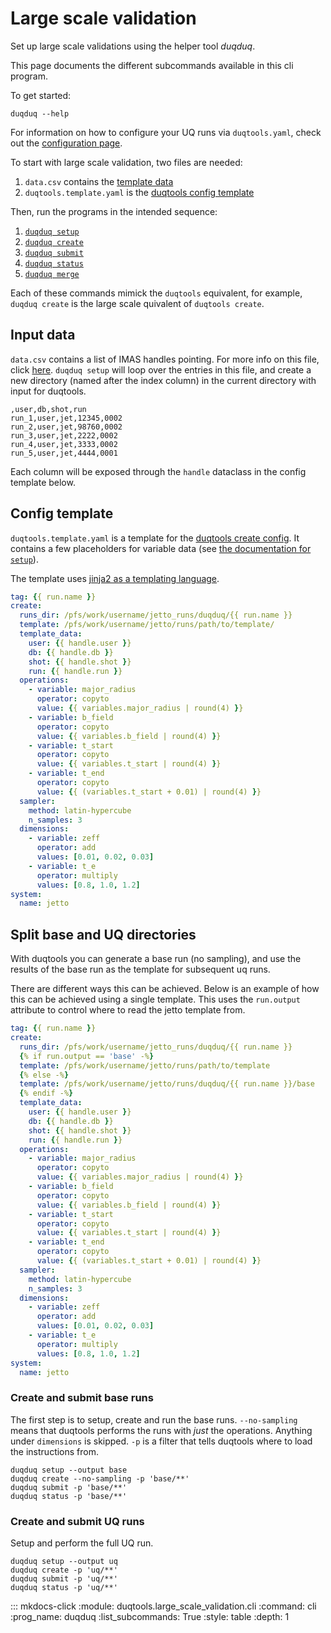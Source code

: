 # Large scale validation

Set up large scale validations using the helper tool *duqduq*.

This page documents the different subcommands available in this cli program.

To get started:

    duqduq --help

For information on how to configure your UQ runs via `duqtools.yaml`, check out the [configuration page](../config).

To start with large scale validation, two files are needed:

1. `data.csv` contains the [template data](#input-data)
2. `duqtools.template.yaml` is the [duqtools config template](#config-template)

Then, run the programs in the intended sequence:

1. [`duqduq setup`](#duqduq-setup)
2. [`duqduq create`](#duqduq-create)
3. [`duqduq submit`](#duqduq-submit)
4. [`duqduq status`](#duqduq-status)
5. [`duqduq merge`](#duqduq-merge)

Each of these commands mimick the `duqtools` equivalent, for example, `duqduq create` is the large scale quivalent of `duqtools create`.

## Input data

`data.csv` contains a list of IMAS handles pointing. For more info on this file, click [here](../dash/#from-a-csv-file). `duqduq setup` will loop over the entries in this file, and create a new directory (named after the index column) in the current directory with input for duqtools.

```csv title="data.csv"
,user,db,shot,run
run_1,user,jet,12345,0002
run_2,user,jet,98760,0002
run_3,user,jet,2222,0002
run_4,user,jet,3333,0002
run_5,user,jet,4444,0001
```

Each column will be exposed through the `handle` dataclass in the config template below.

## Config template

`duqtools.template.yaml` is a template for the [duqtools create config](../config/create/#the-create-config). It contains a few placeholders for variable data (see [the documentation for `setup`](../config/setup/#placeholder-variables)).

The template uses [jinja2 as a templating language](../config/setup/#jinja2-quickstart).

```yaml title="duqtools.template.yaml"
tag: {{ run.name }}
create:
  runs_dir: /pfs/work/username/jetto_runs/duqduq/{{ run.name }}
  template: /pfs/work/username/jetto/runs/path/to/template/
  template_data:
    user: {{ handle.user }}
    db: {{ handle.db }}
    shot: {{ handle.shot }}
    run: {{ handle.run }}
  operations:
    - variable: major_radius
      operator: copyto
      value: {{ variables.major_radius | round(4) }}
    - variable: b_field
      operator: copyto
      value: {{ variables.b_field | round(4) }}
    - variable: t_start
      operator: copyto
      value: {{ variables.t_start | round(4) }}
    - variable: t_end
      operator: copyto
      value: {{ (variables.t_start + 0.01) | round(4) }}
  sampler:
    method: latin-hypercube
    n_samples: 3
  dimensions:
    - variable: zeff
      operator: add
      values: [0.01, 0.02, 0.03]
    - variable: t_e
      operator: multiply
      values: [0.8, 1.0, 1.2]
system:
  name: jetto
```

## Split base and UQ directories

With duqtools you can generate a base run (no sampling), and use the results of the base run as the template for subsequent uq runs.

There are different ways this can be achieved. Below is an example of how this can be achieved using a single template. This uses the `run.output` attribute to control where to read the jetto template from.

```yaml title="duqtools.template.yaml"
tag: {{ run.name }}
create:
  runs_dir: /pfs/work/username/jetto_runs/duqduq/{{ run.name }}
  {% if run.output == 'base' -%}
  template: /pfs/work/username/jetto/runs/path/to/template
  {% else -%}
  template: /pfs/work/username/jetto/runs/duqduq/{{ run.name }}/base
  {% endif -%}
  template_data:
    user: {{ handle.user }}
    db: {{ handle.db }}
    shot: {{ handle.shot }}
    run: {{ handle.run }}
  operations:
    - variable: major_radius
      operator: copyto
      value: {{ variables.major_radius | round(4) }}
    - variable: b_field
      operator: copyto
      value: {{ variables.b_field | round(4) }}
    - variable: t_start
      operator: copyto
      value: {{ variables.t_start | round(4) }}
    - variable: t_end
      operator: copyto
      value: {{ (variables.t_start + 0.01) | round(4) }}
  sampler:
    method: latin-hypercube
    n_samples: 3
  dimensions:
    - variable: zeff
      operator: add
      values: [0.01, 0.02, 0.03]
    - variable: t_e
      operator: multiply
      values: [0.8, 1.0, 1.2]
system:
  name: jetto
```

### Create and submit base runs

The first step is to setup, create and run the base runs. `--no-sampling` means that duqtools performs the runs with *just* the operations. Anything under `dimensions` is skipped. `-p` is a filter that tells duqtools where to load the instructions from.

```console
duqduq setup --output base
duqduq create --no-sampling -p 'base/**'
duqduq submit -p 'base/**'
duqduq status -p 'base/**'
```

### Create and submit UQ runs

Setup and perform the full UQ run.

```console
duqduq setup --output uq
duqduq create -p 'uq/**'
duqduq submit -p 'uq/**'
duqduq status -p 'uq/**'
```


::: mkdocs-click
    :module: duqtools.large_scale_validation.cli
    :command: cli
    :prog_name: duqduq
    :list_subcommands: True
    :style: table
    :depth: 1
